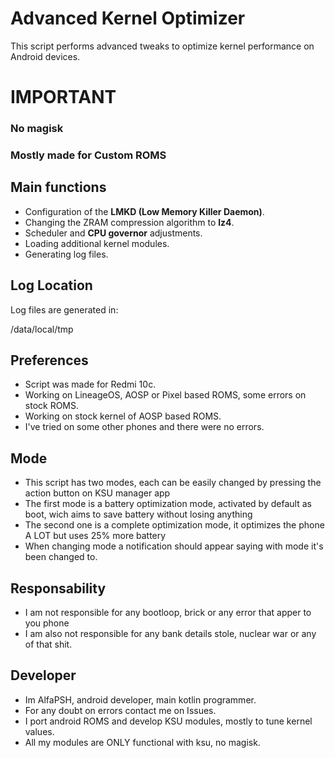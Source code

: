 # Advanced Kernel Optimizer

This script performs advanced tweaks to optimize kernel performance on Android devices.

# IMPORTANT
### No magisk
### Mostly made for Custom ROMS

## Main functions

- Configuration of the **LMKD (Low Memory Killer Daemon)**.
- Changing the ZRAM compression algorithm to **lz4**.
- Scheduler and **CPU governor** adjustments.
- Loading additional kernel modules.
- Generating log files.

## Log Location

Log files are generated in:

/data/local/tmp

## Preferences

- Script was made for Redmi 10c.
- Working on LineageOS, AOSP or Pixel based ROMS, some errors on stock ROMS.
- Working on stock kernel of AOSP based ROMS.
- I've tried on some other phones and there were no errors.

## Mode

- This script has two modes, each can be easily changed by pressing the action button on KSU manager app 
- The first mode is a battery optimization mode, activated by default as boot, wich aims to save battery without losing anything
- The second one is a complete optimization mode, it optimizes the phone A LOT but uses 25% more battery
- When changing mode a notification should appear saying with mode it's been changed to.

## Responsability

- I am not responsible for any bootloop, brick or any error that apper to you phone
- I am also not responsible for any bank details stole, nuclear war or any of that shit.

## Developer

- Im AlfaPSH, android developer, main kotlin programmer.
- For any doubt on errors contact me on Issues.
- I port android ROMS and develop KSU modules, mostly to tune kernel values.
- All my modules are ONLY functional with ksu, no magisk.

